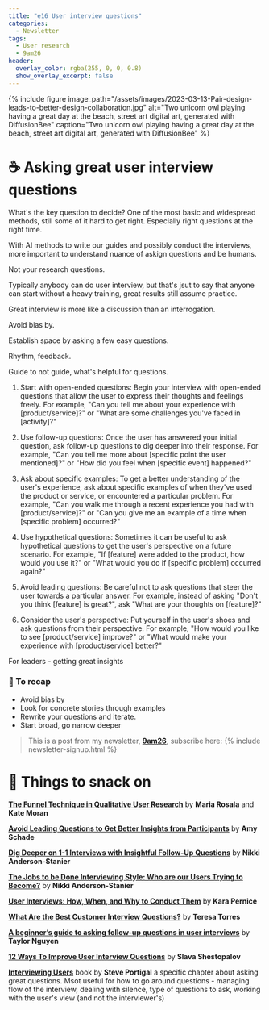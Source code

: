 ```yaml
---
title: "e16 User interview questions"
categories:
  - Newsletter
tags:
  - User research
  - 9am26
header:
  overlay_color: rgba(255, 0, 0, 0.8)
  show_overlay_excerpt: false
---
```


{% include figure image_path="/assets/images/2023-03-13-Pair-design-leads-to-better-design-collaboration.jpg" alt="Two unicorn owl playing having a great day at the beach, street art digital art, generated with DiffusionBee" caption="Two unicorn owl playing having a great day at the beach, street art digital art, generated with DiffusionBee" %}

# ☕ Asking great user interview questions
What's the key question to decide? 
One of the most basic and widespread methods, still some of it hard to get right. Especially right questions at the right time.

With AI methods to write our guides and possibly conduct the interviews, more important to understand nuance of askign questions and be humans.

Not your research questions. 

Typically anybody can do user interview, but that's jsut to say that anyone can start without a heavy training, great results still assume practice.

Great interview is more like a discussion than an interrogation. 

Avoid bias by. 

Establish space by asking a few easy questions.

Rhythm, feedback.

Guide to not guide, what's helpful for questions.

1.  Start with open-ended questions: Begin your interview with open-ended questions that allow the user to express their thoughts and feelings freely. For example, "Can you tell me about your experience with \[product/service\]?" or "What are some challenges you've faced in \[activity\]?"
    
2.  Use follow-up questions: Once the user has answered your initial question, ask follow-up questions to dig deeper into their response. For example, "Can you tell me more about \[specific point the user mentioned\]?" or "How did you feel when \[specific event\] happened?"
    
3.  Ask about specific examples: To get a better understanding of the user's experience, ask about specific examples of when they've used the product or service, or encountered a particular problem. For example, "Can you walk me through a recent experience you had with \[product/service\]?" or "Can you give me an example of a time when \[specific problem\] occurred?"
    
4.  Use hypothetical questions: Sometimes it can be useful to ask hypothetical questions to get the user's perspective on a future scenario. For example, "If \[feature\] were added to the product, how would you use it?" or "What would you do if \[specific problem\] occurred again?"
    
5.  Avoid leading questions: Be careful not to ask questions that steer the user towards a particular answer. For example, instead of asking "Don't you think \[feature\] is great?", ask "What are your thoughts on \[feature\]?"
    
6.  Consider the user's perspective: Put yourself in the user's shoes and ask questions from their perspective. For example, "How would you like to see \[product/service\] improve?" or "What would make your experience with \[product/service\] better?"


For leaders - getting great insights 


### 🥤 To recap
- Avoid bias by
- Look for concrete stories through examples
- Rewrite your questions and iterate.
- Start broad, go narrow deeper

> This is a post from my newsletter, **[9am26](https://polgarp.com/categories/newsletter/)**, subscribe here:
> {% include newsletter-signup.html %}

# 🍪 Things to snack on

**[The Funnel Technique in Qualitative User Research](https://www.nngroup.com/articles/the-funnel-technique-in-qualitative-user-research/)** by **Maria Rosala** and **Kate Moran**

**[Avoid Leading Questions to Get Better Insights from Participants](https://www.nngroup.com/articles/leading-questions/)** by **Amy Schade**

**[Dig Deeper on 1-1 Interviews with Insightful Follow-Up Questions](https://dscout.com/people-nerds/generative-research-questions)** by **Nikki Anderson-Stanier**

**[The Jobs to be Done Interviewing Style: Who are our Users Trying to Become?](https://dscout.com/people-nerds/the-jobs-to-be-done-interviewing-style-understanding-who-users-are-trying-to-become)** by **Nikki Anderson-Stanier**

**[User Interviews: How, When, and Why to Conduct Them](https://www.nngroup.com/articles/user-interviews/)** by **Kara Pernice**

**[What Are the Best Customer Interview Questions?](https://www.producttalk.org/2022/04/best-customer-interview-questions/)** by **Teresa Torres**

**[A beginner’s guide to asking follow-up questions in user interviews](https://uxdesign.cc/a-beginners-guide-to-asking-follow-up-questions-in-user-interviews-2fbeba124712)** by **Taylor Nguyen**

**[12 Ways To Improve User Interview Questions](https://www.smashingmagazine.com/2020/06/user-interview-questions/)** by **Slava Shestopalov**

**[Interviewing Users](https://rosenfeldmedia.com/books/interviewing-users/)** book by **Steve Portigal** a specific chapter about asking great questions. Msot useful for how to go around questions - managing flow of the interview, dealing with silence, type of questions to ask, working with the user's view (and not the interviewer's)




